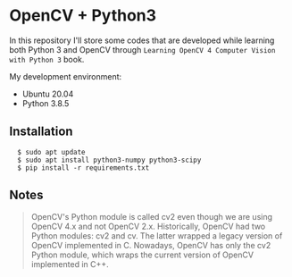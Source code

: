 # OpenCV + Python3

In this repository I'll store some codes that are developed while learning both Python 3 and OpenCV through `Learning OpenCV 4 Computer Vision with Python 3` book.

My development environment:

* Ubuntu 20.04
* Python 3.8.5

## Installation

```shell
  $ sudo apt update
  $ sudo apt install python3-numpy python3-scipy
  $ pip install -r requirements.txt
```

## Notes

> OpenCV's Python module is called cv2 even though we are using OpenCV 4.x and not OpenCV 2.x. Historically, OpenCV had two Python modules: cv2 and cv. The latter wrapped a legacy version of OpenCV implemented in C. Nowadays, OpenCV has only the cv2 Python module, which wraps the current version of OpenCV implemented in C++.
